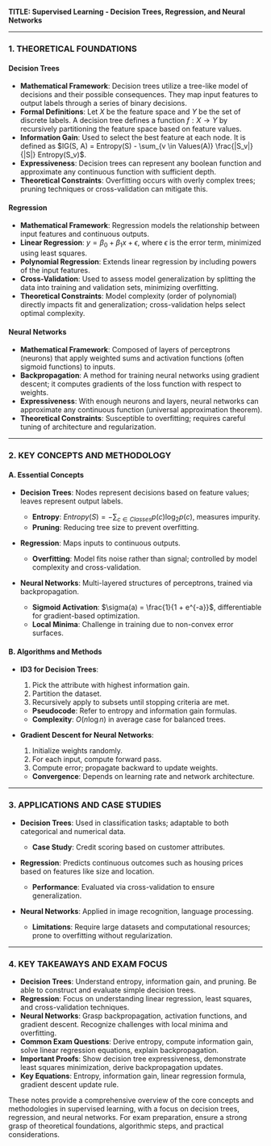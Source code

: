 **TITLE: Supervised Learning - Decision Trees, Regression, and Neural Networks**

---

### 1. THEORETICAL FOUNDATIONS

#### Decision Trees
- **Mathematical Framework**: Decision trees utilize a tree-like model of decisions and their possible consequences. They map input features to output labels through a series of binary decisions.
- **Formal Definitions**: Let $X$ be the feature space and $Y$ be the set of discrete labels. A decision tree defines a function $f: X \rightarrow Y$ by recursively partitioning the feature space based on feature values.
- **Information Gain**: Used to select the best feature at each node. It is defined as $IG(S, A) = Entropy(S) - \sum_{v \in Values(A)} \frac{|S_v|}{|S|} Entropy(S_v)$.
- **Expressiveness**: Decision trees can represent any boolean function and approximate any continuous function with sufficient depth.
- **Theoretical Constraints**: Overfitting occurs with overly complex trees; pruning techniques or cross-validation can mitigate this.

#### Regression
- **Mathematical Framework**: Regression models the relationship between input features and continuous outputs.
- **Linear Regression**: $y = \beta_0 + \beta_1 x + \epsilon$, where $\epsilon$ is the error term, minimized using least squares.
- **Polynomial Regression**: Extends linear regression by including powers of the input features.
- **Cross-Validation**: Used to assess model generalization by splitting the data into training and validation sets, minimizing overfitting.
- **Theoretical Constraints**: Model complexity (order of polynomial) directly impacts fit and generalization; cross-validation helps select optimal complexity.

#### Neural Networks
- **Mathematical Framework**: Composed of layers of perceptrons (neurons) that apply weighted sums and activation functions (often sigmoid functions) to inputs.
- **Backpropagation**: A method for training neural networks using gradient descent; it computes gradients of the loss function with respect to weights.
- **Expressiveness**: With enough neurons and layers, neural networks can approximate any continuous function (universal approximation theorem).
- **Theoretical Constraints**: Susceptible to overfitting; requires careful tuning of architecture and regularization.

---

### 2. KEY CONCEPTS AND METHODOLOGY

#### A. Essential Concepts

- **Decision Trees**: Nodes represent decisions based on feature values; leaves represent output labels.
  - **Entropy**: $Entropy(S) = -\sum_{c \in Classes} p(c) \log_2 p(c)$, measures impurity.
  - **Pruning**: Reducing tree size to prevent overfitting.
  
- **Regression**: Maps inputs to continuous outputs.
  - **Overfitting**: Model fits noise rather than signal; controlled by model complexity and cross-validation.

- **Neural Networks**: Multi-layered structures of perceptrons, trained via backpropagation.
  - **Sigmoid Activation**: $\sigma(a) = \frac{1}{1 + e^{-a}}$, differentiable for gradient-based optimization.
  - **Local Minima**: Challenge in training due to non-convex error surfaces.

#### B. Algorithms and Methods

- **ID3 for Decision Trees**: 
  1. Pick the attribute with highest information gain.
  2. Partition the dataset.
  3. Recursively apply to subsets until stopping criteria are met.
  - **Pseudocode**: Refer to entropy and information gain formulas.
  - **Complexity**: $O(n \log n)$ in average case for balanced trees.

- **Gradient Descent for Neural Networks**:
  1. Initialize weights randomly.
  2. For each input, compute forward pass.
  3. Compute error; propagate backward to update weights.
  - **Convergence**: Depends on learning rate and network architecture.

---

### 3. APPLICATIONS AND CASE STUDIES

- **Decision Trees**: Used in classification tasks; adaptable to both categorical and numerical data.
  - **Case Study**: Credit scoring based on customer attributes.
  
- **Regression**: Predicts continuous outcomes such as housing prices based on features like size and location.
  - **Performance**: Evaluated via cross-validation to ensure generalization.
  
- **Neural Networks**: Applied in image recognition, language processing.
  - **Limitations**: Require large datasets and computational resources; prone to overfitting without regularization.

---

### 4. KEY TAKEAWAYS AND EXAM FOCUS

- **Decision Trees**: Understand entropy, information gain, and pruning. Be able to construct and evaluate simple decision trees.
- **Regression**: Focus on understanding linear regression, least squares, and cross-validation techniques.
- **Neural Networks**: Grasp backpropagation, activation functions, and gradient descent. Recognize challenges with local minima and overfitting.
- **Common Exam Questions**: Derive entropy, compute information gain, solve linear regression equations, explain backpropagation.
- **Important Proofs**: Show decision tree expressiveness, demonstrate least squares minimization, derive backpropagation updates.
- **Key Equations**: Entropy, information gain, linear regression formula, gradient descent update rule.

These notes provide a comprehensive overview of the core concepts and methodologies in supervised learning, with a focus on decision trees, regression, and neural networks. For exam preparation, ensure a strong grasp of theoretical foundations, algorithmic steps, and practical considerations.